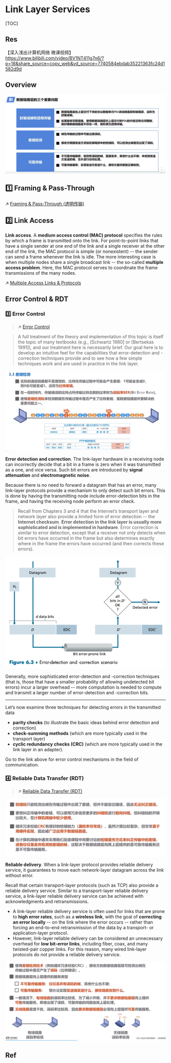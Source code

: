 # Link Layer Services

[TOC]



## Res
【深入浅出计算机网络 微课视频】 https://www.bilibili.com/video/BV1NT411g7n6/?p=18&share_source=copy_web&vd_source=7740584ebdab35221363fc24d1582d9d



## Overview
![](../../../../../../../Assets/Pics/Screenshot%202023-06-02%20at%202.07.55%20PM.png)



## 1️⃣ Framing & Pass-Through
↗ [Framing & Pass-Through (透明传输)](Framing%20&%20Pass-Through%20(透明传输).md)



## 2️⃣ Link Access
**Link access**. A **medium access control (MAC) protocol** specifies the rules by which a frame is transmitted onto the link. For point-to-point links that have a single sender at one end of the link and a single receiver at the other end of the link, the MAC protocol is simple (or nonexistent) -- the sender can send a frame whenever the link is idle. The more interesting case is when multiple nodes share a single broadcast link -- the so-called **multiple access problem**. Here, the MAC protocol serves to coordinate the frame transmissions of the many nodes.

↗ [Multiple Access Links & Protocols](../../Switched%20Network%20Channels/Broadcast%20Channels/Multiple%20Access%20Links%20&%20Protocols/Multiple%20Access%20Links%20&%20Protocols.md)



## Error Control & RDT
### 3️⃣ Error Control
> ↗ [Error Control](../../../Error%20Control/Error%20Control.md)

> A full treatment of the theory and implementation of this topic is itself the topic of many textbooks (e.g., [Schwartz 1980] or [Bertsekas 1991]), and our treatment here is necessarily brief. Our goal here is to develop an intuitive feel for the capabilities that error-detection and -correction techniques provide and to see how a few simple techniques work and are used in practice in the link layer.

![](../../../../../../../Assets/Pics/Screenshot%202023-06-16%20at%208.29.41%20PM.png)

**Error detection and correction**. The link-layer hardware in a receiving node can incorrectly decide that a bit in a frame is zero when it was transmitted as a one, and vice versa. Such bit errors are introduced by **signal attenuation** and **electromagnetic noise**. 

Because there is no need to forward a datagram that has an error, many link-layer protocols provide a mechanism to only detect such bit errors. This is done by having the transmitting node include error-detection bits in the frame, and having the receiving node perform an error check. 

> Recall from Chapters 3 and 4 that the Internet’s transport layer and network layer also provide a limited form of error detection -- the **Internet checksum**. **Error detection in the link layer is usually more sophisticated and is implemented in hardware**. Error correction is similar to error detection, except that a receiver not only detects when bit errors have occurred in the frame but also determines exactly where in the frame the errors have occurred (and then corrects these errors).


![](../../../../../../../Assets/Pics/Screenshot%202023-05-31%20at%208.45.59%20AM.png)

Generally, more sophisticated error-detection and -correction techniques (that is, those that have a smaller probability of allowing undetected bit errors) incur a larger overhead -- more computation is needed to compute and transmit a larger number of error-detection and -correction bits.

---
Let’s now examine three techniques for detecting errors in the transmitted data
- **parity checks** (to illustrate the basic ideas behind error detection and correction)
- **check-summing methods** (which are more typically used in the transport layer)
- **cyclic redundancy checks (CRC)** (which are more typically used in the link layer in an adapter).

Go to the link above for error control mechanisms in the field of communication.


### 4️⃣ Reliable Data Transfer (RDT)
> ↗ [Reliable Data Transfer (RDT)](../../../Reliable%20Data%20Transfer%20(RDT)/Reliable%20Data%20Transfer%20(RDT).md)


![](../../../../../../../Assets/Pics/Screenshot%202023-06-16%20at%208.33.18%20PM.png)

**Reliable delivery**. When a link-layer protocol provides reliable delivery service, it guarantees to move each network-layer datagram across the link without error.

Recall that certain transport-layer protocols (such as TCP) also provide a reliable delivery service. Similar to a transport-layer reliable delivery service, a link-layer reliable delivery service can be achieved with acknowledgments and retransmissions.

- A link-layer reliable delivery service is often used for links that are prone to **high error rates**, such as a **wireless link**, with the goal of **correcting an error locally** -- on the link where the error occurs -- rather than forcing an end-to-end retransmission of the data by a transport- or application-layer protocol. 
- However, link-layer reliable delivery can be considered an unnecessary overhead for **low bit-error links**, including fiber, coax, and many twisted-pair copper links. For this reason, many wired link-layer protocols do not provide a reliable delivery service.

![](../../../../../../../Assets/Pics/Screenshot%202023-06-16%20at%208.36.10%20PM.png)



## Ref


